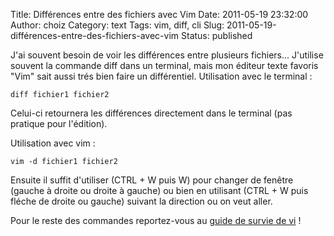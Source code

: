 Title: Différences entre des fichiers avec Vim
Date: 2011-05-19 23:32:00
Author: choiz
Category: text
Tags: vim, diff, cli
Slug: 2011-05-19-différences-entre-des-fichiers-avec-vim
Status: published

J'ai souvent besoin de voir les différences entre plusieurs fichiers...
J'utilise souvent la commande diff dans un terminal, mais mon éditeur
texte favoris "Vim" sait aussi trés bien faire un différentiel.
Utilisation avec le terminal :

    diff fichier1 fichier2

Celui-ci retournera les différences directement dans le terminal (pas
pratique pour l'édition).

Utilisation avec vim :

    vim -d fichier1 fichier2

Ensuite il suffit d'utiliser (CTRL + W puis W) pour changer de fenêtre
(gauche à droite ou droite à gauche) ou bien en utilisant (CTRL + W puis
fléche de droite ou gauche) suivant la direction ou on veut aller.

Pour le reste des commandes reportez-vous au [guide de survie de
vi](http://matrix.samizdat.net/pratique/documentation/guide-survie-VI.html)
!
